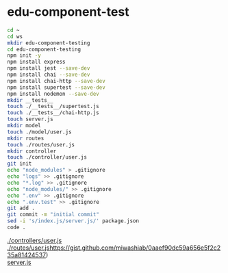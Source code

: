 # edu-component-test

```bash
cd ~
cd ws
mkdir edu-component-testing
cd edu-component-testing
npm init -y
npm install express
npm install jest --save-dev
npm install chai --save-dev
npm install chai-http --save-dev
npm install supertest --save-dev
npm install nodemon --save-dev
mkdir __tests__
touch ./__tests__/supertest.js
touch ./__tests__/chai-http.js
touch server.js
mkdir model
touch ./model/user.js
mkdir routes
touch ./routes/user.js
mkdir controller
touch ./controller/user.js
git init
echo "node_modules" > .gitignore
echo "logs" >> .gitignore
echo "*.log" >> .gitignore
echo "node_modules/" >> .gitignore
echo ".env" >> .gitignore
echo ".env.test" >> .gitignore
git add .
git commit -m "initial commit"
sed -i 's/index.js/server.js/' package.json
code .
```
[./controllers/user.js](https://gist.github.com/miwashiab/96c06acbeacd524b190eb2d6a30f0aef)   
[./routes/user.js]()https://gist.github.com/miwashiab/0aaef90dc59a656e5f2c235a81424537)    
[server.js](https://gist.github.com/miwashiab/d8b6c8c12d3a4426336d89c5b59e2682.js)  
